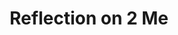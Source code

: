 ---
pid: ch1068
title: Reflection on 2 Me
location_transcription: City Hall
coordinates: "[-75.163586150144, 39.952365561909]"
zipcode: '19125'
gen_neighborhood: River Wards
neighborhood: Fishtown,Kensington
outside_phl: 
age: '64'
age_range: 60-69
instagram: 
image_file_name: ch_1068.jpg
proposal_transcription: It was great to watch the many families enjoy and interact
  with the temporary monument inf City Hall.  The staff attending to the C. H. monument
  were very focused and helpful & seem to enjoy the people they were informing.
topic: Unknown
topic_summary: '0'
type: Other No Form
keywords_other: Existing Monuments
credit: Charles Townson
image_labels: 
twitter: 
facebook: 
permalink: "/monuments/ch1068/"
layout: item-page
---